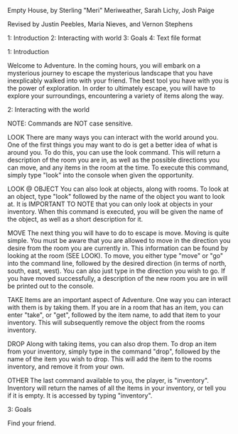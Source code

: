 Empty House, by Sterling "Meri" Meriweather, Sarah Lichy, Josh Paige

Revised by Justin Peebles, Maria Nieves, and Vernon Stephens

1: Introduction
2: Interacting with world
3: Goals
4: Text file format


1: Introduction

Welcome to Adventure. In the coming hours, you will embark on a mysterious journey to escape the mysterious
landscape that you have inexplicably walked into with your friend. The best tool you have with you is the power of exploration.
In order to ultimately escape, you will have to explore your surroundings, encountering a variety of items along
the way. 

2: Interacting with the world

NOTE: Commands are NOT case sensitive.

LOOK
There are many ways you can interact with the world around you. One of the first things you may want to do is 
get a better idea of what is around you. To do this, you can use the look command. This will return a description
of the room you are in, as well as the possible directions you can move, and any items in the room at the time.
To execute this command, simply type "look" into the console when given the opportunity.

LOOK @ OBJECT
You can also look at objects, along with rooms. To look at an object, type "look" followed by the name of the 
object you want to look at. It is IMPORTANT TO NOTE that you can only look at objects in your inventory. When 
this command is executed, you will be given the name of the object, as well as a short description for it. 

MOVE
The next thing you will have to do to escape is move. Moving is quite simple. You must be aware that you are 
allowed to move in the direction you desire from the room you are currently in. This information can be found 
by looking at the room (SEE LOOK). To move, you either type "move" or "go" into the command line, followed by
the desired direction (in terms of north, south, east, west). You can also just type in the direction you wish 
to go. If you have moved successfully, a description of the new room you are in will be printed out to the 
console.

TAKE
Items are an important aspect of Adventure. One way you can interact with them is by taking them. If you are in 
a room that has an item, you can enter "take", or "get", followed by the item name, to add that item to your
inventory. This will subsequently remove the object from the rooms inventory.

DROP
Along with taking items, you can also drop them. To drop an item from your inventory, simply type in the command
"drop", followed by the name of the item you wish to drop. This will add the item to the rooms inventory, and remove
it from your own.

OTHER
The last command available to you, the player, is "inventory". Inventory will return the names 
of all the items in your inventory, or tell you if it is empty. It is accessed by typing "inventory".

3: Goals 

Find your friend.

